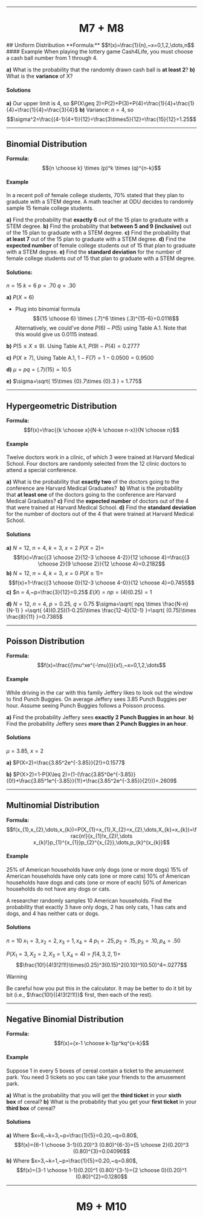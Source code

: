 - - -
<h1 align="center">M7 + M8</h1>
## Uniform Distribution
**Formula:** $$f(x)=\frac{1}{n},~x=0,1,2,\dots,n$$
#### Example
When playing the lottery game Cash4Life, you must choose a cash ball number from 1 through 4. 

**a)** What is the probability that the randomly drawn cash ball is **at least 2**?
**b)** What is the **variance** of X?

#### Solutions

**a)** Our upper limit is 4, so $P(X\geq 2)=P(2)+P(3)+P(4)=\frac{1}{4}+\frac{1}{4}+\frac{1}{4}=\frac{3}{4}$ 
**b)** Variance: $n=4$, so $$\sigma^2=\frac{(4-1)(4+1)}{12}=\frac{3\times5}{12}=\frac{15}{12}=1.25$$
- - -

## Binomial Distribution
**Formula:** $${n \choose k} \times (p)^k \times (q)^{n-k}$$
#### Example
In a recent poll of female college students, 70% stated that they plan to graduate with a STEM degree. A math teacher at ODU decides to randomly sample 15 female college students. 

**a)** Find the probability that **exactly 6** out of the 15 plan to graduate with a STEM degree.
**b)** Find the probability that **between 5 and 9 (inclusive)** out of the 15 plan to graduate with a STEM degree. 
**c)** Find the probability that **at least 7** out of the 15 plan to graduate with a STEM degree.
**d)** Find the **expected number** of female college students out of 15 that plan to graduate with a STEM degree.
**e)** Find the **standard deviation** for the number of female college students out of 15 that plan to graduate with a STEM degree.

#### Solutions:
$n=15$
$k=6$
$p=.70$
$q=.30$

**a)** $P(X=6)$
- Plug into binomial formula 
$${15 \choose 6} \times (.7)^6 \times (.3)^{15-6}=0.0116$$
Alternatively, we could've done $P(6)-P(5)$ using Table A.1. Note that this would give us $0.0115$ instead.

**b)**  $P(5\leq X\leq 9)$. Using Table A.1, $P(9)-P(4)=0.2777$

**c)** $P(X\geq 7)$, Using Table A.1, $1-F(7)=1-0.0500 = 0.9500$

**d)**  $\mu=pq=(.7)(15)=10.5$

**e)** $\sigma=\sqrt{ 15\times {0}.7\times {0}.3 } = 1.775$

- - -

## Hypergeometric Distribution
**Formula:** $$f(x)=\frac{{k \choose x}{N-k \choose n-x}}{N \choose n}$$

#### Example
Twelve doctors work in a clinic, of which 3 were trained at Harvard Medical School. Four doctors are randomly selected from the 12 clinic doctors to attend a special conference.

**a)** What is the probability that **exactly two** of the doctors going to the conference are Harvard Medical Graduates? 
**b)** What is the probability that **at least one** of the doctors going to the conference are Harvard Medical Graduates?
**c)** Find the **expected number** of doctors out of the 4 that were trained at Harvard Medical School.
**d)** Find the **standard deviation** for the number of doctors out of the 4 that were trained at Harvard Medical School.

#### Solutions
**a)** 
$N=12,~n=4,~k=3,~x=2$
$P(X=2) =$ $$f(x)=\frac{{3 \choose 2}{12-3 \choose 4-2}}{12 \choose 4}=\frac{{3 \choose 2}{9 \choose 2}}{12 \choose 4}=0.2182$$
**b)** $N=12,~n=4,~k=3,~x=0$
$P(X\geq 1)=$ $$f(x)=1-\frac{{3 \choose 0}{12-3 \choose 4-0}}{12 \choose 4}=0.7455$$
**c)** $n = 4,~p=\frac{3}{12}=0.25$
$E(X)=np=(4)(0.25)=1$

**d)** $N=12,~n=4,~p=0.25,~q=0.75$
$\sigma=\sqrt{ npq \times \frac{N-n}{N-1} } =\sqrt{ (4)(0.25)(1-0.25)\times \frac{12-4}{12-1} }=\sqrt{ (0.75)\times \frac{8}{11} }=0.7385$

- - -

## Poisson Distribution
**Formula:**$$f(x)=\frac{{\mu^xe^{-\mu}}}{x!},~x=0,1,2,\dots$$
#### Example
While driving in the car with this family Jeffery likes to look out the window to find Punch Buggies. On average Jeffery sees 3.85 Punch Buggies per hour. Assume seeing Punch Buggies follows a Poisson process.

**a)** Find the probability Jeffery sees **exactly** **2 Punch Buggies in an hour**.
**b)** Find the probability Jeffery sees **more than** **2 Punch Buggies in an hour**. 
#### Solutions
$\mu=3.85,~x=2$

**a)** $P(X=2)=\frac{3.85^2e^{-3.85}}{2!}=0.1577$

**b)** $P(X>2)=1-P(X\leq 2)=(1-(\frac{3.85^0e^{-3.85}}{0!}+\frac{3.85^1e^{-3.85}}{1!}+\frac{3.85^2e^{-3.85}}{2!}))=.2609$

- - -

## Multinomial Distribution
**Formula:** $$f(x_{1},x_{2},\dots,x_{k})=P(X_{1}=x_{1},X_{2}=x_{2},\dots,X_{k}=x_{k})=\frac{n!}{x_{1}!x_{2}!,\dots x_{k}!}p_{1}^{x_{1}}p_{2}^{x_{2}},\dots,p_{k}^{x_{k}}$$
#### Example
25% of American households have only dogs (one or more dogs)
15% of American households have only cats (one or more cats)
10% of American households have dogs and cats (one or more of each)
50% of American households do not have any dogs or cats.

A researcher randomly samples 10 American households. Find the probability that exactly 3 have only dogs, 2 has only cats, 1 has cats and dogs, and 4 has neither cats or dogs.

#### Solutions
$n=10$
$x_{1}=3,x_{2}=2,x_{3}=1,x_{4}=4$
$p_{1}=.25,p_{2}=.15,p_{3}=.10,p_{4}=.50$

$P(X_{1}=3,X_{2}=2,X_{3}=1,X_{4}=4) = f(4,3,2,1)=$
$$\frac{10!}{4!3!2!1!}\times(0.25)^3(0.15)^2(0.10)^1(0.50)^4=.0277$$
> [!warning]
> Be careful how you put this in the calculator. It may be better to do it bit by bit (i.e., $\frac{10!}{(4!3!2!1!)}$ first, then each of the rest).

- - -

## Negative Binomial Distribution
**Formula:** $$f(x)={x-1 \choose k-1}p^kq^{x-k}$$
#### Example
Suppose 1 in every 5 boxes of cereal contain a ticket to the amusement park. You need 3 tickets so you can take your friends to the amusement park. 

**a)** What is the probability that you will get the **third ticket** in your **sixth box** of cereal?
**b)** What is the probability that you get your **first ticket** in your **third box** of cereal?

#### Solutions

**a)** Where $x=6,~k=3,~p=\frac{1}{5}=0.20,~q=0.80$, $$f(x)={6-1 \choose 3-1}(0.20)^3 (0.80)^{6-3}={5 \choose 2}(0.20)^3 (0.80)^{3}=0.04096$$
**b)** Where $x=3,~k=1,~p=\frac{1}{5}=0.20,~q=0.80$, $$f(x)={3-1 \choose 1-1}(0.20)^1 (0.80)^{3-1}={2 \choose 0}(0.20)^1 (0.80)^{2}=0.1280$$
- - -

<h1 align="center">M9 + M10</h1>

